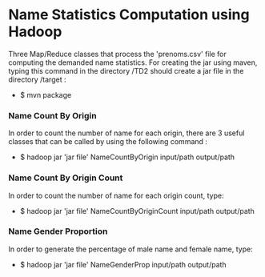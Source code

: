 # Name Statistics Computation using Hadoop

Three Map/Reduce classes that process the 'prenoms.csv' file for computing the demanded name statistics. For creating the jar using maven, typing this command in the directory /TD2 should create a jar file in the directory /target :
- $ mvn package

### Name Count By Origin
In order to count the number of name for each origin, there are 3 useful classes that can be called by using the following command :
- $ hadoop jar 'jar file' NameCountByOrigin input/path output/path

### Name Count By Origin Count
In order to count the number of name for each origin count, type:
- $ hadoop jar 'jar file' NameCountByOriginCount input/path output/path

### Name Gender Proportion
In order to generate the percentage of male name and female name, type:
- $ hadoop jar 'jar file' NameGenderProp input/path output/path
